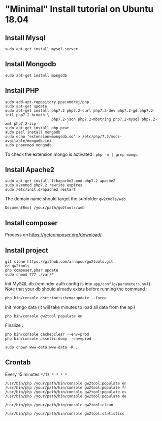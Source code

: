 "Minimal" Install tutorial on Ubuntu 18.04
=================

## Install Mysql 

```
sudo apt-get install mysql-server
```

## Install Mongodb

```
sudo apt-get install mongodb
```

## Install PHP 

```
sudo add-apt-repository ppa:ondrej/php
sudo apt-get update
sudo apt-get install php7.2 php7.2-curl php7.2-dev php7.2-gd php7.2-intl php7.2-bcmath \
                     php7.2-json php7.2-mbstring php7.2-mysql php7.2-xml php7.2-zip
sudo apt-get install php-pear
sudo pecl install mongodb
sudo echo "extension=mongodb.so" > /etc/php/7.2/mods-available/mongodb.ini
sudo phpenmod mongodb
```

To check the extension mongo is activated : `php -m | grep mongo`

## Install Apache2 

```
sudo apt-get install libapache2-mod-php7.2 apache2
sudo a2enmod php7.2 rewrite expires
sudo /etc/init.d/apache2 restart
```

The domain name should target the subfolder `gw2tools/web`
```
DocumentRoot /your/path/gw2tools/web
```

## Install composer

Process on https://getcomposer.org/download/

## Install project

```
git clone https://github.com/arnapou/gw2tools.git
cd gw2tools
php composer.phar update
sudo chmod 777 ./var/*
```

Init MySQL db (reminder auth config is into `app/config/parameters.yml`)
Note that your db should already exists before running the command : 
```
php bin/console doctrine:schema:update --force
```

Init mongo data (it will take minutes to load all data from the api)
```
php bin/console gw2tool:populate en
```

Finalize : 
```
php bin/console cache:clear --env=prod
php bin/console assetic:dump --env=prod

sudo chown www-data:www-data -R .
```

## Crontab

Every 15 minutes `*/15 * * * *`

```
/usr/bin/php /your/path/bin/console gw2tool:populate en
/usr/bin/php /your/path/bin/console gw2tool:populate fr
/usr/bin/php /your/path/bin/console gw2tool:populate es
/usr/bin/php /your/path/bin/console gw2tool:populate de

/usr/bin/php /your/path/bin/console gw2tool:clean

/usr/bin/php /your/path/bin/console gw2tool:statistics
```

